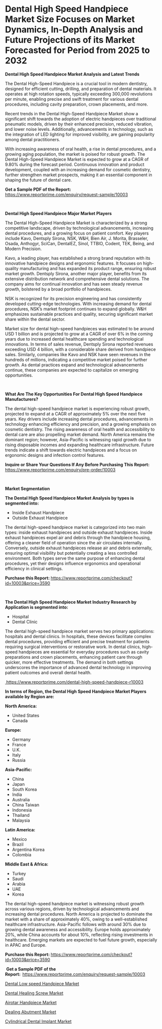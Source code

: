 <p><h1>Dental High Speed Handpiece Market Size Focuses on Market Dynamics, In-Depth Analysis and Future Projections of its Market Forecasted for Period from 2025 to 2032</h1></p><p><strong>Dental High Speed Handpiece Market Analysis and Latest Trends</strong></p>
<p><p>The Dental High-Speed Handpiece is a crucial tool in modern dentistry, designed for efficient cutting, drilling, and preparation of dental materials. It operates at high rotation speeds, typically exceeding 300,000 revolutions per minute, enabling precise and swift treatment for various dental procedures, including cavity preparation, crown placements, and more. </p><p>Recent trends in the Dental High-Speed Handpiece Market show a significant shift towards the adoption of electric handpieces over traditional pneumatic models, driven by their enhanced precision, reduced vibration, and lower noise levels. Additionally, advancements in technology, such as the integration of LED lighting for improved visibility, are gaining popularity among dental practitioners. </p><p>With increasing awareness of oral health, a rise in dental procedures, and a growing aging population, the market is poised for robust growth. The Dental High-Speed Handpiece Market is expected to grow at a CAGR of 9.80% during the forecast period. Continuous innovation and product development, coupled with an increasing demand for cosmetic dentistry, further strengthen market prospects, making it an essential component in shaping the future of dental care.</p></p>
<p><strong>Get a Sample PDF of the Report:&nbsp;</strong> <a href="https://www.reportprime.com/enquiry/request-sample/10003?utm_campaign=1868&utm_medium=2&utm_source=Github&utm_content=ia&utm_term=20032025&utm_id=dental-high-speed-handpiece">https://www.reportprime.com/enquiry/request-sample/10003</a></p>
<p>&nbsp;</p>
<p><strong>Dental High Speed Handpiece Major Market Players</strong></p>
<p><p>The Dental High-Speed Handpiece Market is characterized by a strong competitive landscape, driven by technological advancements, increasing dental procedures, and a growing focus on patient comfort. Key players include Kavo, Dentsply Sirona, NSK, W&H, Bien Air, J. Morita, Brasseler, Osada, Anthogyr, SciCan, DentalEZ, Sinol, TTBIO, Codent, TEK, Being, and Modern Precision.</p><p>Kavo, a leading player, has established a strong brand reputation with its innovative handpiece designs and ergonomic features. It focuses on high-quality manufacturing and has expanded its product range, ensuring robust market growth. Dentsply Sirona, another major player, benefits from its extensive distribution network and comprehensive dental solutions. The company aims for continual innovation and has seen steady revenue growth, bolstered by a broad portfolio of handpieces.</p><p>NSK is recognized for its precision engineering and has consistently developed cutting-edge technologies. With increasing demand for dental procedures, NSK’s market footprint continues to expand globally. W&H emphasizes sustainable practices and quality, securing significant market share within the dental sector.</p><p>Market size for dental high-speed handpieces was estimated to be around USD 1 billion and is projected to grow at a CAGR of over 6% in the coming years due to increased dental healthcare spending and technological innovations. In terms of sales revenue, Dentsply Sirona reported revenues exceeding USD 4 billion, with a considerable share derived from handpiece sales. Similarly, companies like Kavo and NSK have seen revenues in the hundreds of millions, indicating a competitive market poised for further growth. As dental practices expand and technological advancements continue, these companies are expected to capitalize on emerging opportunities.</p></p>
<p>&nbsp;</p>
<p><strong>What Are The Key Opportunities For Dental High Speed Handpiece Manufacturers?</strong></p>
<p><p>The dental high-speed handpiece market is experiencing robust growth, projected to expand at a CAGR of approximately 5% over the next five years. Key drivers include increasing dental procedures, advancements in technology enhancing efficiency and precision, and a growing emphasis on cosmetic dentistry. The rising awareness of oral health and accessibility to dental care are also propelling market demand. North America remains the dominant region; however, Asia-Pacific is witnessing rapid growth due to rising disposable incomes and expanding healthcare infrastructure. Future trends indicate a shift towards electric handpieces and a focus on ergonomic designs and infection control features.</p></p>
<p><strong>Inquire or Share Your Questions If Any Before Purchasing This Report:</strong> <a href="https://www.reportprime.com/enquiry/pre-order/10003?utm_campaign=1868&utm_medium=2&utm_source=Github&utm_content=ia&utm_term=20032025&utm_id=dental-high-speed-handpiece">https://www.reportprime.com/enquiry/pre-order/10003</a></p>
<p>&nbsp;</p>
<p><strong>Market Segmentation</strong></p>
<p><strong>The Dental High Speed Handpiece Market Analysis by types is segmented into:</strong></p>
<p><ul><li>Inside Exhaust Handpiece</li><li>Outside Exhaust Handpiece</li></ul></p>
<p><p>The dental high-speed handpiece market is categorized into two main types: inside exhaust handpieces and outside exhaust handpieces. Inside exhaust handpieces expel air and debris through the handpiece housing, offering a cleaner field of operation since the air circulates internally. Conversely, outside exhaust handpieces release air and debris externally, ensuring optimal visibility but potentially creating a less controlled environment. Both types serve the same purpose of enhancing dental procedures, yet their designs influence ergonomics and operational efficiency in clinical settings.</p></p>
<p><strong>Purchase this Report:&nbsp;</strong><a href="https://www.reportprime.com/checkout?id=10003&price=3590&utm_campaign=1868&utm_medium=2&utm_source=Github&utm_content=ia&utm_term=20032025&utm_id=dental-high-speed-handpiece">https://www.reportprime.com/checkout?id=10003&price=3590</a></p>
<p>&nbsp;</p>
<p><strong>The Dental High Speed Handpiece Market Industry Research by Application is segmented into:</strong></p>
<p><ul><li>Hospital</li><li>Dental Clinic</li></ul></p>
<p><p>The dental high-speed handpiece market serves two primary applications: hospitals and dental clinics. In hospitals, these devices facilitate complex dental procedures, providing efficient and precise treatment for patients requiring surgical interventions or restorative work. In dental clinics, high-speed handpieces are essential for everyday procedures such as cavity preparations and crown placements, enhancing patient care through quicker, more effective treatments. The demand in both settings underscores the importance of advanced dental technology in improving patient outcomes and overall dental health.</p></p>
<p><a href="https://www.reportprime.com/dental-high-speed-handpiece-r10003?utm_campaign=1868&utm_medium=2&utm_source=Github&utm_content=ia&utm_term=20032025&utm_id=dental-high-speed-handpiece">&nbsp;https://www.reportprime.com/dental-high-speed-handpiece-r10003</a></p>
<p><strong>In terms of Region, the Dental High Speed Handpiece Market Players available by Region are:</strong></p>
<p>
    <p> <strong> North America: </strong>
        <ul>
            <li>United States</li>
            <li>Canada</li>
        </ul>
        </p> 
    <p> <strong> Europe: </strong>
        <ul>
            <li>Germany</li>
            <li>France</li>
            <li>U.K.</li>
            <li>Italy</li>
            <li>Russia</li>
        </ul>
        </p> 
    <p> <strong> Asia-Pacific: </strong>
        <ul>
            <li>China</li>
            <li>Japan</li>
            <li>South Korea</li>
            <li>India</li>
            <li>Australia</li>
            <li>China Taiwan</li>
            <li>Indonesia</li>
            <li>Thailand</li>
            <li>Malaysia</li>
        </ul>
        </p> 
    <p> <strong> Latin America: </strong>
        <ul>
            <li>Mexico</li>
            <li>Brazil</li>
            <li>Argentina Korea</li>
            <li>Colombia</li>
        </ul>
        </p> 
    <p> <strong> Middle East & Africa: </strong>
        <ul>
            <li>Turkey</li>
            <li>Saudi</li>
            <li>Arabia</li>
            <li>UAE</li>
            <li>Korea</li>
        </ul>
    </p>
    </p>
<p><p>The dental high-speed handpiece market is witnessing robust growth across various regions, driven by technological advancements and increasing dental procedures. North America is projected to dominate the market with a share of approximately 40%, owing to a well-established healthcare infrastructure. Asia-Pacific follows with around 30% due to growing dental awareness and accessibility. Europe holds approximately 20%, while China accounts for about 10%, reflecting rising investments in healthcare. Emerging markets are expected to fuel future growth, especially in APAC and Europe.</p></p>
<p><strong>Purchase this Report: </strong><a href="https://www.reportprime.com/checkout?id=10003&price=3590&utm_campaign=1868&utm_medium=2&utm_source=Github&utm_content=ia&utm_term=20032025&utm_id=dental-high-speed-handpiece">https://www.reportprime.com/checkout?id=10003&price=3590</a></p>
<p>&nbsp;<strong>Get a Sample PDF of the Report:&nbsp;&nbsp;</strong><a href="https://www.reportprime.com/enquiry/request-sample/10003?utm_campaign=1868&utm_medium=2&utm_source=Github&utm_content=ia&utm_term=20032025&utm_id=dental-high-speed-handpiece">https://www.reportprime.com/enquiry/request-sample/10003</a></p>
<p><strong></strong></p>
<p><p><a href="https://github.com/nyanikumchu/Market-Research-Report-List-1/blob/main/dental-low-speed-handpiece-market.md?utm_campaign=1868&utm_medium=2&utm_source=Github&utm_content=ia&utm_term=20032025&utm_id=dental-high-speed-handpiece">Dental Low speed Handpiece Market</a></p><p><a href="https://github.com/dagnewopus/Market-Research-Report-List-1/blob/main/dental-healing-screw-market.md?utm_campaign=1868&utm_medium=2&utm_source=Github&utm_content=ia&utm_term=20032025&utm_id=dental-high-speed-handpiece">Dental Healing Screw Market</a></p><p><a href="https://github.com/naanaafranxu/Market-Research-Report-List-1/blob/main/airotar-handpiece-market.md?utm_campaign=1868&utm_medium=2&utm_source=Github&utm_content=ia&utm_term=20032025&utm_id=dental-high-speed-handpiece">Airotar Handpiece Market</a></p><p><a href="https://github.com/goliareanoyh/Market-Research-Report-List-1/blob/main/dealing-abutment-market.md?utm_campaign=1868&utm_medium=2&utm_source=Github&utm_content=ia&utm_term=20032025&utm_id=dental-high-speed-handpiece">Dealing Abutment Market</a></p><p><a href="https://github.com/suebabuhai/Market-Research-Report-List-1/blob/main/cylindrical-dental-implant-market.md?utm_campaign=1868&utm_medium=2&utm_source=Github&utm_content=ia&utm_term=20032025&utm_id=dental-high-speed-handpiece">Cylindrical Dental Implant Market</a></p></p>